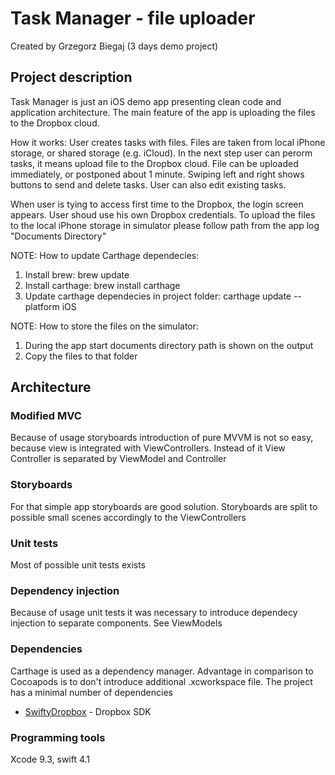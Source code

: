 # Task Manager - file uploader

Created by Grzegorz Biegaj (3 days demo project)

## Project description

Task Manager is just an iOS demo app presenting clean code and application architecture.
The main feature of the app is uploading the files to the Dropbox cloud.

How it works: User creates tasks with files. Files are taken from local iPhone storage, or shared storage (e.g. iCloud). In the next step user can perorm tasks, it means upload file to the Dropbox cloud. File can be uploaded immediately, or postponed about 1 minute.
Swiping left and right shows buttons to send and delete tasks. User can also edit existing tasks.

When user is tying to access first time to the Dropbox, the login screen appears. User shoud use his own Dropbox credentials.
To upload the files to the local iPhone storage in simulator please follow path from the app log "Documents Directory"

NOTE: How to update Carthage dependecies:
1. Install brew: brew update
2. Install carthage: brew install carthage
3. Update carthage dependecies in project folder: carthage update --platform iOS

NOTE: How to store the files on the simulator:
1. During the app start documents directory path is shown on the output 
2. Copy the files to that folder

## Architecture

### Modified MVC
Because of usage storyboards introduction of pure MVVM is not so easy, because view is integrated with ViewControllers. Instead of it View Controller is separated by ViewModel and Controller

### Storyboards
For that simple app storyboards are good solution. Storyboards are split to possible small scenes accordingly to the ViewControllers

### Unit tests
Most of possible unit tests exists

### Dependency injection
Because of usage unit tests it was necessary to introduce dependecy injection to separate components. See ViewModels

### Dependencies
Carthage is used as a dependency manager. Advantage in comparison to Cocoapods is to don't introduce additional .xcworkspace file. The project has a minimal number of dependencies

* [SwiftyDropbox](https://github.com/dropbox/SwiftyDropbox) - Dropbox SDK

### Programming tools
Xcode 9.3, swift 4.1
